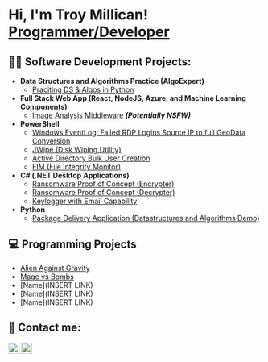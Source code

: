 <h1>Hi, I'm Troy Millican! <br/><a href="https://github.com/joshmadakor1">Programmer/Developer </a> <a href="https://www.linkedin.com/in/joshmadakor/"> </a></a></h1>

<h2>👨‍💻 Software Development Projects:</h2>

- <b>Data Structures and Algorithms Practice (AlgoExpert)</b>
  - [Praciting DS & Algos in Python](https://github.com/joshmadakor1/Algorithms-Practice)
- <b>Full Stack Web App (React, NodeJS, Azure, and Machine Learning Components)</b>
  - [Image Analysis Middleware](https://github.com/joshmadakor1/4chan-Image-Analysis-Middleware-C964) <b><i>(Potentially NSFW)</b></i>
- <b>PowerShell</b>
  - [Windows EventLog: Failed RDP Logins Source IP to full GeoData Conversion](https://github.com/joshmadakor1/Sentinel-Lab)
  - [JWipe (Disk Wiping Utility)](https://github.com/joshmadakor1/Jwipe.PowerShell)
  - [Active Directory Bulk User Creation](https://github.com/joshmadakor1/AD_PS)
  - [FIM (File Integrity Monitor)](https://github.com/joshmadakor1/PowerShell-Integrity-FIM)
- <b>C# (.NET Desktop Applications)</b>
  - [Ransomware Proof of Concept (Encrypter)](https://github.com/joshmadakor1/EncrypterPOC)
  - [Ransomware Proof of Concept (Decrypter)](https://github.com/joshmadakor1/DecrypterPOC)
  - [Keylogger with Email Capability](https://github.com/joshmadakor1/Key-Logger-With-Email)
- <b>Python</b>
  - [Package Delivery Application (Datastructures and Algorithms Demo)](https://github.com/joshmadakor1/Package-Delivery-Pathfinding-Algorithm)

<h2>💻 Programming Projects</h2>

- [Alien Against Gravity](https://studio.code.org/projects/gamelab/mgjGCVtw-QZnE4_bp5y3JXOU0MICx9p2NX2X3SC9MUo)
- [Mage vs Bombs](https://studio.code.org/projects/gamelab/XUAiMOclOYT9WJTNsiXtNRj8XRZfDEZYFJYOiQEm-t8)
- [Name](INSERT LINK)
- [Name](INSERT LINK)
- [Name](INSERT LINK)

<h2> 🤳 Contact me:</h2>

[<img align="left" alt="TroyMillican | LinkedIn" width="22px" src="https://cdn.jsdelivr.net/npm/simple-icons@v3/icons/linkedin.svg" />][linkedin]
[<img align="left" alt="TroyMillican | Instagram" width="22px" src="https://cdn.jsdelivr.net/npm/simple-icons@v3/icons/instagram.svg" />][instagram]

[instagram]: https://www.instagram.com/troy_a_millican/
[linkedin]: h
